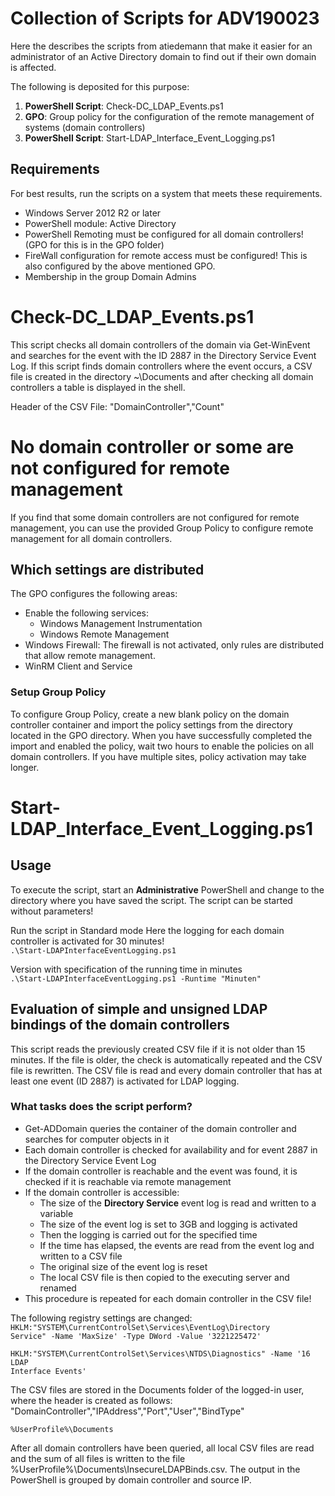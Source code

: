 # Collection of Scripts for ADV190023

Here the describes the scripts from atiedemann that make it easier for an administrator of an Active Directory domain to find out if their own domain is affected.

The following is deposited for this purpose:

1. **PowerShell Script**: Check-DC_LDAP_Events.ps1
2. **GPO**: Group policy for the configuration of the remote management of systems (domain controllers)
3. **PowerShell Script**: Start-LDAP_Interface_Event_Logging.ps1

## Requirements
For best results, run the scripts on a system that meets these requirements.
- Windows Server 2012 R2 or later
- PowerShell module: Active Directory
- PowerShell Remoting must be configured for all domain controllers! (GPO for this is in the GPO folder)
- FireWall configuration for remote access must be configured! This is also configured by the above mentioned GPO.
- Membership in the group Domain Admins

# Check-DC_LDAP_Events.ps1
This script checks all domain controllers of the domain via Get-WinEvent and searches for the event with the ID 2887 in the Directory Service Event Log. If this script finds domain controllers where the event occurs, a CSV file is created in the directory ~\Documents and after checking all domain controllers a table is displayed in the shell.

Header of the CSV File:
"DomainController","Count"

# No domain controller or some are not configured for remote management
If you find that some domain controllers are not configured for remote management, you can use the provided Group Policy to configure remote management for all domain controllers.

## Which settings are distributed
The GPO configures the following areas:
- Enable the following services:
    - Windows Management Instrumentation
    - Windows Remote Management
- Windows Firewall: The firewall is not activated, only rules are distributed that allow remote management.
- WinRM Client and Service

### Setup Group Policy
To configure Group Policy, create a new blank policy on the domain controller container and import the policy settings from the directory located in the GPO directory. When you have successfully completed the import and enabled the policy, wait two hours to enable the policies on all domain controllers. If you have multiple sites, policy activation may take longer.

# Start-LDAP_Interface_Event_Logging.ps1
## Usage
To execute the script, start an **Administrative** PowerShell and change to the directory where you have saved the script.
The script can be started without parameters!


Run the script in Standard mode
Here the logging for each domain controller is activated for 30 minutes!
<code> .\Start-LDAPInterfaceEventLogging.ps1</code>

Version with specification of the running time in minutes
<code> .\Start-LDAPInterfaceEventLogging.ps1 -Runtime "Minuten"</code>

## Evaluation of simple and unsigned LDAP bindings of the domain controllers
This script reads the previously created CSV file if it is not older than 15 minutes. If the file is older, the check is automatically repeated and the CSV file is rewritten. The CSV file is read and every domain controller that has at least one event (ID 2887) is activated for LDAP logging.

### What tasks does the script perform?
- Get-ADDomain queries the container of the domain controller and searches for computer objects in it
- Each domain controller is checked for availability and for event 2887 in the Directory Service Event Log
- If the domain controller is reachable and the event was found, it is checked if it is reachable via remote management
- If the domain controller is accessible:
  - The size of the **Directory Service** event log is read and written to a variable
  - The size of the event log is set to 3GB and logging is activated
  - Then the logging is carried out for the specified time
  - If the time has elapsed, the events are read from the event log and written to a CSV file
  - The original size of the event log is reset
  - The local CSV file is then copied to the executing server and renamed
- This procedure is repeated for each domain controller in the CSV file!


The following registry settings are changed:<br />
<code>HKLM:"SYSTEM\CurrentControlSet\Services\EventLog\Directory Service" -Name 'MaxSize' -Type DWord -Value '3221225472'<br />
HKLM:"SYSTEM\CurrentControlSet\Services\NTDS\Diagnostics" -Name '16 LDAP Interface Events'</code>

The CSV files are stored in the Documents folder of the logged-in user, where the header is created as follows: "DomainController","IPAddress","Port","User","BindType"

<code>%UserProfile%\Documents</code>

After all domain controllers have been queried, all local CSV files are read and the sum of all files is written to the file %UserProfile%\Documents\InsecureLDAPBinds.csv. The output in the PowerShell is grouped by domain controller and source IP.
